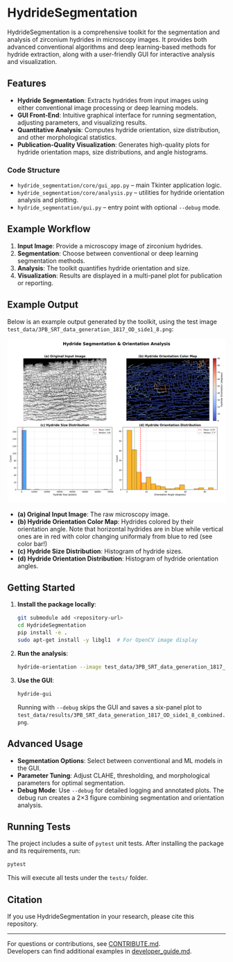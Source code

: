# HydrideSegmentation

HydrideSegmentation is a comprehensive toolkit for the segmentation and analysis of zirconium hydrides in microscopy images. It provides both advanced conventional algorithms and deep learning-based methods for hydride extraction, along with a user-friendly GUI for interactive analysis and visualization.

## Features

- **Hydride Segmentation**: Extracts hydrides from input images using either conventional image processing or deep learning models.
- **GUI Front-End**: Intuitive graphical interface for running segmentation, adjusting parameters, and visualizing results.
- **Quantitative Analysis**: Computes hydride orientation, size distribution, and other morphological statistics.
- **Publication-Quality Visualization**: Generates high-quality plots for hydride orientation maps, size distributions, and angle histograms.

### Code Structure

- `hydride_segmentation/core/gui_app.py` – main Tkinter application logic.
- `hydride_segmentation/core/analysis.py` – utilities for hydride orientation analysis and plotting.
- `hydride_segmentation/gui.py` – entry point with optional `--debug` mode.

## Example Workflow

1. **Input Image**: Provide a microscopy image of zirconium hydrides.
2. **Segmentation**: Choose between conventional or deep learning segmentation methods.
3. **Analysis**: The toolkit quantifies hydride orientation and size.
4. **Visualization**: Results are displayed in a multi-panel plot for publication or reporting.

## Example Output

Below is an example output generated by the toolkit, using the test image `test_data/3PB_SRT_data_generation_1817_OD_side1_8.png`:

![Hydride Orientation Analysis](resources/3PB_SRT_data_generation_1817_OD_side1_8_hydride_orientation.png)

- **(a) Original Input Image**: The raw microscopy image.
- **(b) Hydride Orientation Color Map**: Hydrides colored by their orientation angle. Note that horizontal hydrides are in blue while vertical ones are in red with color changing uniformaly from blue to red (see color bar!)
- **(c) Hydride Size Distribution**: Histogram of hydride sizes.
- **(d) Hydride Orientation Distribution**: Histogram of hydride orientation angles.

## Getting Started

1. **Install the package locally**:
   ```bash
   git submodule add <repository-url>
   cd HydrideSegmentation
   pip install -e .
   sudo apt-get install -y libgl1  # For OpenCV image display
   ```

2. **Run the analysis**:
   ```bash
   hydride-orientation --image test_data/3PB_SRT_data_generation_1817_OD_side1_8.png --shouldRunSegmentation
   ```

3. **Use the GUI**:
   ```bash
   hydride-gui
   ```
   Running with `--debug` skips the GUI and saves a six-panel plot to
   `test_data/results/3PB_SRT_data_generation_1817_OD_side1_8_combined.png`.

## Advanced Usage

- **Segmentation Options**: Select between conventional and ML models in the GUI.
- **Parameter Tuning**: Adjust CLAHE, thresholding, and morphological parameters for optimal segmentation.
- **Debug Mode**: Use `--debug` for detailed logging and annotated plots.
  The debug run creates a 2×3 figure combining segmentation and orientation analysis.

## Running Tests

The project includes a suite of `pytest` unit tests. After installing the
package and its requirements, run:

```bash
pytest
```

This will execute all tests under the `tests/` folder.

## Citation

If you use HydrideSegmentation in your research, please cite this repository.

---

For questions or contributions, see [CONTRIBUTE.md](CONTRIBUTE.md).  
Developers can find additional examples in [developer_guide.md](developer_guide.md).